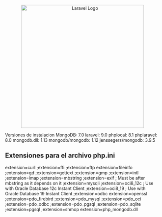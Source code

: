 <p align="center"><a href="https://laravel.com" target="_blank"><img src="https://raw.githubusercontent.com/laravel/art/master/logo-lockup/5%20SVG/2%20CMYK/1%20Full%20Color/laravel-logolockup-cmyk-red.svg" width="400" alt="Laravel Logo"></a></p>

Versiones de instalacion
MongoDB: 7.0
laravel: 9.0
phplocal: 8.1
phplaravel: 8.0
mongodb.dll: 1.13
mongodb/mongodb: 1.12
jenssegers/mongodb: 3.9.5

## Extensiones para el archivo php.ini
extension=curl
;extension=ffi
;extension=ftp
extension=fileinfo
;extension=gd
;extension=gettext
;extension=gmp
;extension=intl
;extension=imap
;extension=mbstring
;extension=exif      ; Must be after mbstring as it depends on it
;extension=mysqli
;extension=oci8_12c  ; Use with Oracle Database 12c Instant Client
;extension=oci8_19  ; Use with Oracle Database 19 Instant Client
;extension=odbc
extension=openssl
;extension=pdo_firebird
;extension=pdo_mysql
;extension=pdo_oci
;extension=pdo_odbc
;extension=pdo_pgsql
;extension=pdo_sqlite
;extension=pgsql
;extension=shmop
extension=php_mongodb.dll